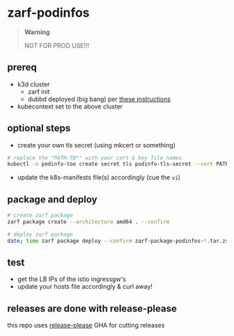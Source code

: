 # zarf-podinfos

> **Warning**
>
> NOT FOR PROD USE!!!

## prereq

- k3d cluster
  - zarf init
  - dubbd deployed (big bang) per [these instructions](https://github.com/defenseunicorns/uds-package-dubbd/blob/main/README.md#example-dubbd-deployment---using-pre-built-oci-packages-here)
- kubecontext set to the above cluster

## optional steps

- create your own tls secret (using mkcert or something)

```bash
# replace the "PATH-TO*" with your cert & key file names
kubectl -n podinfo-too create secret tls podinfo-tls-secret --cert PATH-TO-CERT-FILE --key PATH-TO-KEY-FILE --dry-run=client -o yaml
```

- update the k8s-manifests file(s) accordingly (cue the `vi`)

## package and deploy

```bash
# create zarf package
zarf package create --architecture amd64 . --confirm

# deploy zarf package
date; time zarf package deploy --confirm zarf-package-podinfos-*.tar.zst
```

## test

- get the LB IPs of the istio ingressgw's
- update your hosts file accordingly & curl away!

## releases are done with release-please

this repo uses [release-please](https://github.com/google-github-actions/release-please-action#release-please-action) GHA for cutting releases
